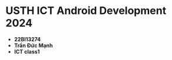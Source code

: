 USTH ICT Android Development 2024
========================================

* **22BI13274**
* **Trần Đức Mạnh**
* **ICT class1**
